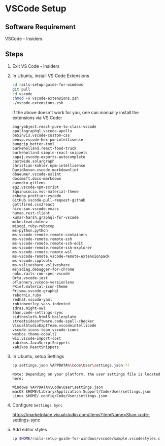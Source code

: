 # VSCode Setup

## Software Requirement

VSCode - Insiders

## Steps

1.  Exit VS Code - Insiders

2.  In Ubuntu, install VS Code Extensions

    ```zsh
    cd rails-setup-guide-for-windows
    git pull
    cd vscode
    chmod +x vscode-extensions.zsh
    ./vscode-extensions.zsh
    ```

    if the above doesn't work for you, one can manually install the extensions via VS Code:

    ```text
    angryobject.react-pure-to-class-vscode
    apollographql.vscode-apollo
    be5invis.vscode-custom-css
    benvp.vscode-hex-pm-intellisense
    bungcip.better-toml
    burkeholland.react-food-truck
    burkeholland.simple-react-snippets
    capaj.vscode-exports-autocomplete
    castwide.solargraph
    christian-kohler.npm-intellisense
    DavidAnson.vscode-markdownlint
    dbaeumer.vscode-eslint
    docsmsft.docs-markdown
    eamodio.gitlens
    eg2.vscode-npm-script
    Equinusocio.vsc-material-theme
    esbenp.prettier-vscode
    GitHub.vscode-pull-request-github
    gottfired.css2react
    hiro-sun.vscode-emacs
    humao.rest-client
    kumar-harsh.graphql-for-vscode
    mikestead.dotenv
    misogi.ruby-rubocop
    ms-python.python
    ms-vscode-remote.remote-containers
    ms-vscode-remote.remote-ssh
    ms-vscode-remote.remote-ssh-edit
    ms-vscode-remote.remote-ssh-explorer
    ms-vscode-remote.remote-wsl
    ms-vscode-remote.vscode-remote-extensionpack
    ms-vscode.cpptools
    ms-vsliveshare.vsliveshare
    msjsdiag.debugger-for-chrome
    noku.rails-run-spec-vscode
    Orta.vscode-jest
    pflannery.vscode-versionlens
    PKief.material-icon-theme
    Prisma.vscode-graphql
    rebornix.ruby
    redhat.vscode-yaml
    robinbentley.sass-indented
    sdras.night-owl
    Shan.code-settings-sync
    sidthesloth.html5-boilerplate
    streetsidesoftware.code-spell-checker
    VisualStudioExptTeam.vscodeintellicode
    vscode-icons-team.vscode-icons
    wesbos.theme-cobalt2
    wix.vscode-import-cost
    xabikos.JavaScriptSnippets
    xabikos.ReactSnippets

    ```

3.  In Ubuntu, setup Settings

    ```zsh
    cp settings.json %APPDATA%\Code\User\settings.json ??
    ```

    ```text
    Note: Depending on your platform, the user settings file is located here:

    Windows %APPDATA%\Code\User\settings.json
    macOS $HOME/Library/Application Support/Code/User/settings.json
    Linux $HOME/.config/Code/User/settings.json
    ```

4.  Configure `Settings Sync`

    https://marketplace.visualstudio.com/items?itemName=Shan.code-settings-sync

5.  Add editor styles

    ```zsh
    cp $HOME/rails-setup-guide-for-windows/vscode/sample.vscodestyles.css ????
    ```
